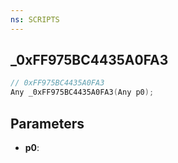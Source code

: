 ```yaml
---
ns: SCRIPTS
---
```

## _0xFF975BC4435A0FA3

```c
// 0xFF975BC4435A0FA3
Any _0xFF975BC4435A0FA3(Any p0);
```

## Parameters
* **p0**:
